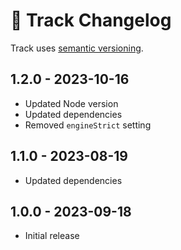 # 📅 Track Changelog

Track uses [semantic versioning](https://semver.org/).

## 1.2.0 - 2023-10-16

* Updated Node version
* Updated dependencies
* Removed `engineStrict` setting

## 1.1.0 - 2023-08-19

* Updated dependencies

## 1.0.0 - 2023-09-18

* Initial release
